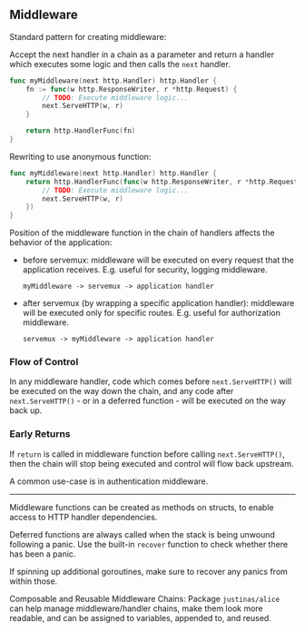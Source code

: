 ## Middleware

Standard pattern for creating middleware:

Accept the next handler in a chain as a parameter and return a handler which executes some logic and then calls the `next` handler.

```go
func myMiddleware(next http.Handler) http.Handler {
    fn := func(w http.ResponseWriter, r *http.Request) {
        // TODO: Execute middleware logic...
        next.ServeHTTP(w, r)
    }

    return http.HandlerFunc(fn)
}
```

Rewriting to use anonymous function:
```go
func myMiddleware(next http.Handler) http.Handler {
    return http.HandlerFunc(func(w http.ResponseWriter, r *http.Request) {
        // TODO: Execute middleware logic...
        next.ServeHTTP(w, r)
    })
}
```

Position of the middleware function in the chain of handlers affects the behavior of the application:
- before servemux: middleware will be executed on every request that the application receives. E.g. useful for security, logging middleware.
    ```
    myMiddleware -> servemux -> application handler
    ```
- after servemux (by wrapping a specific application handler): middleware will be executed only for specific routes. E.g. useful for authorization middleware.
    ```
    servemux -> myMiddleware -> application handler
    ```

### Flow of Control
In any middleware handler, code which comes before `next.ServeHTTP()` will be executed on the way down the chain, and any code after `next.ServeHTTP()` - or in a deferred function - will be executed on the way back up.

### Early Returns

If `return` is called in middleware function before calling `next.ServeHTTP()`, then the chain will stop being executed and control will flow back upstream.

A common use-case is in authentication middleware.

--------------------------------------------------

Middleware functions can be created as methods on structs, to enable access to HTTP handler dependencies.

Deferred functions are always called when the stack is being unwound following a panic. Use the built-in `recover` function to check whether there has been a panic.

If spinning up additional goroutines, make sure to recover any panics from within those.

Composable and Reusable Middleware Chains: Package `justinas/alice` can help manage middleware/handler chains, make them look more readable, and can be assigned to variables, appended to, and reused.

